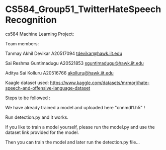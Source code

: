 # CS584_Group51_TwitterHateSpeechRecognition
cs584 Machine Learning Project:

Team members:

Tanmay Akhil Devikar		A20517094		tdevikar@hawk.iit.edu	 

Sai Reshma Guntimadugu	A20521853		sguntimadugu@hawk.iit.edu

Aditya Sai Kolluru			A20516766		akolluru@hawk.iit.edu

Kaagle dataset used: https://www.kaggle.com/datasets/mrmorj/hate-speech-and-offensive-language-dataset

Steps to be followed :

We have already trained a model and uploaded here "cnnmdl1.h5" !

Run detection.py and it works.

If you like to train a model yourself, please run the model.py and use the dataset link provided for the model.

Then you can train the model and later run the detection.py file...
